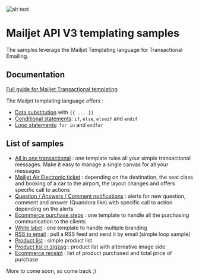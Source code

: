 ![alt text](http://cdn.appstorm.net/web.appstorm.net/files/2012/02/mailjet_logo_200x200.png "Mailjet")

# Mailjet API V3 templating samples

The samples leverage the Mailjet Templating language for Transactional Emailing. 

## Documentation

[Full guide for Mailjet Transactional templating](http://dev.mailjet.com/guides/#transactional-templating) 

The Mailjet templating language offers : 
 - [Data substitution](http://dev.mailjet.com/guides/#variables) with `{{ ... }}`
 - [Conditional statements](http://dev.mailjet.com/guides/#conditional-statements):  `if`, `else`, `elseif` and `endif`
 - [Loop statements](http://dev.mailjet.com/guides/#loop-statements): `for in` and `endfor`


## List of samples

 - [All in one transactional](all_in_one_transac/) : one template rules all your simple transactional messages. Make it easy to manage a single canvas for all your messages 
 - [Mailjet Air Electronic ticket](electronic_ticket/) : depending on the destination, the seat class and booking of a car to the airport, the layout changes and offers specific call to actions 
 - [Question / Answers / Comment notifications](question_answer/) : alerts for new question, comment and answer (Quandora like) with specific call to action depending on the alerts
 - [Ecommerce purchase steps](ecommerce/) : one template to handle all the purchasing communication to the clients
 - [White label](white_label/) : one template to handle multiple branding
 - [RSS to email](rss_to_email/) : pull a RSS feed and send it by email (simple loop sample) 
 - [Product list](products_list/) : simple product list 
 - [Product list in zigzag](zigzag_loop/) : product list with alternative image side 
 - [Ecommerce receipt](ecommerce_receipt/) : list of product purchased and total price of purchase


More to come soon, so come back ;) 
